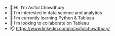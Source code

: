 - 👋 Hi, I’m Asiful Chowdhury
- 👀 I’m interested in data science and analytics
- 🌱 I’m currently learning Python & Tableau
- 💞️ I’m looking to collaborate on Tableau 
- 📫 https://www.linkedin.com/in/asifulchowdhury/

<!---
asifulchowdhury/asifulchowdhury is a ✨ special ✨ repository because its `README.md` (this file) appears on your GitHub profile.
You can click the Preview link to take a look at your changes.
--->
